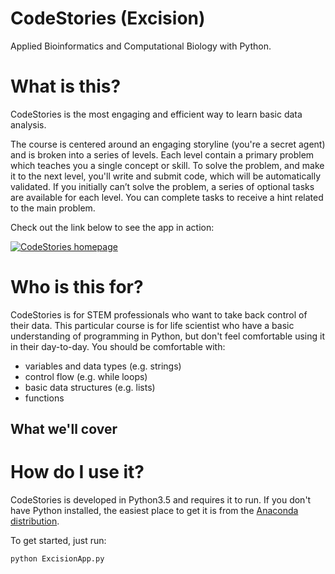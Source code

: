# CodeStories (Excision)

Applied Bioinformatics and Computational Biology with Python.

# What is this?

CodeStories is the most engaging and efficient way to learn basic data analysis.

The course is centered around an engaging storyline (you're a secret agent) and is broken into a series of levels.
Each level contain a primary problem which teaches you a single concept or skill.
To solve the problem, and make it to the next level, you'll write and submit code, which will be automatically validated.
If you initially can’t solve the problem, a series of optional tasks are available for each level.
You can complete tasks to receive a hint related to the main problem.

Check out the link below to see the app in action:

[![CodeStories homepage](https://imgur.com/apqqcGQ)](https://youtu.be/x_UIoTYjglE)

# Who is this for?

CodeStories is for STEM professionals who want to take back control of their data.
This particular course is for life scientist who have a basic understanding of programming in Python, but don't feel comfortable using it in their day-to-day.
You should be comfortable with:

* variables and data types (e.g. strings)
* control flow (e.g. while loops)
* basic data structures (e.g. lists)
* functions

## What we'll cover

# How do I use it?

CodeStories is developed in Python3.5 and requires it to run. If you don't have Python installed, the easiest place to get it is from the [Anaconda distribution](https://www.continuum.io/downloads).

To get started, just run:

```
python ExcisionApp.py
```
